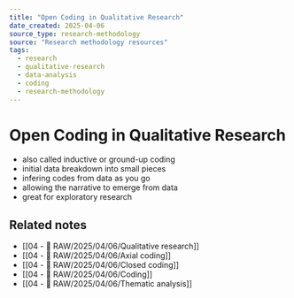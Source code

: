 ```yaml
---
title: "Open Coding in Qualitative Research"
date_created: 2025-04-06
source_type: research-methodology
source: "Research methodology resources"
tags:
  - research
  - qualitative-research
  - data-analysis
  - coding
  - research-methodology
---
```


# Open Coding in Qualitative Research

- also called inductive or ground-up coding
- initial data breakdown into small pieces
- infering codes from data as you go
- allowing the narrative to emerge from data
- great for exploratory research

## Related notes
- [[04 - 💽 RAW/2025/04/06/Qualitative research]]
- [[04 - 💽 RAW/2025/04/06/Axial coding]]
- [[04 - 💽 RAW/2025/04/06/Closed coding]]
- [[04 - 💽 RAW/2025/04/06/Coding]]
- [[04 - 💽 RAW/2025/04/06/Thematic analysis]]